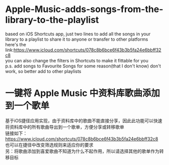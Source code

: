 # Apple-Music-adds-songs-from-the-library-to-the-playlist
based on iOS Shortcuts app, just two lines to add all the songs in your library to a playlist to share it to anyone or transfer to other platforms  
here's the link:https://www.icloud.com/shortcuts/078c8b6bce6f43b3b5fa24e6bbff32c8  
you can also change the filters in Shortcuts to make it fittable for you  
p.s. add songs to Favourite Songs for some reason(that I don't know) don't work, so better add to other playlists  

# 一键将 Apple Music 中资料库歌曲添加到一个歌单  
基于iOS捷径应用实现，由于资料库中的歌曲不能直接分享，因此此功能可以快速将资料库中的所有歌曲导出到一个歌单，方便分享或转移歌单  
链接如下：https://www.icloud.com/shortcuts/078c8b6bce6f43b3b5fa24e6bbff32c8  
也可以在捷径中改变筛选规则来适应你的要求  
另：将歌曲添加到喜爱歌曲不知道为什么不起作用，所以请选择其他的歌单作为转移目标  
